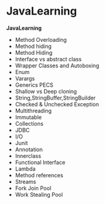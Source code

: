 # JavaLearning
****JavaLearning****
- Method Overloading
- Method hiding
- Method Hiding
- Interface vs abstract class
- Wrapper Classes and Autoboxing
- Enum
- Varargs
- Generics PECS
- Shallow vs Deep cloning
- String,StringBuffer,StringBuilder
- Checked & Unchecked Exception
- Multithreading
- Immutable
- Collections
- JDBC
- I/O
- Junit
- Annotation
- Innerclass
- Functional Interface
- Lambda
- Method references
- Streams
- Fork Join Pool
- Work Stealing Pool


